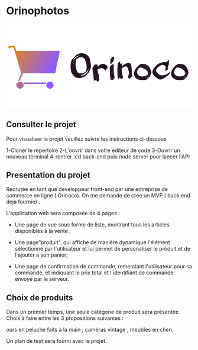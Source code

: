 # Orinophotos 

![Image text](/img/logo-orinoco.png)

## Consulter le projet

Pour visualiser le projet veuillez suivre les instructions ci-dessous

1-Cloner le repertoire 
2-L'ouvrir dans votre editeur de code 
3-Ouvrir un nouveau terminal
4-rentrer :cd back-end puis node server pour lancer l'API

## Presentation du projet

Recrutée en tant que developpeur front-end par une entreprise de commerce en ligne ( Orinoco). On me demande de crée un MVP ( back end deja fournie) .

L'application web sera composée de 4 pages :

* Une page de vue sous forme de liste, montrant tous les articles disponibles à la vente ;

* Une page"produit", qui affiche de manière dynamique l'élément sélectionné par l'utilisateur et lui permet de personaliser le produit et de l'ajouter a son panier;

* Une page de confirmation de commande, remerciant l'utilisateur pour sa commande, et indiquant le prix total et l'identifiant de commande envoyé par le serveur.

## Choix de produits 

Dans un premier temps, une seule catégorie de produit sera présentée.
Choix à faire entre les 3 propositions suivantes :

ours en peluche faits à la main ;
caméras vintage ;
meubles en chen.

Un plan de test sera fourni avec le projet.


